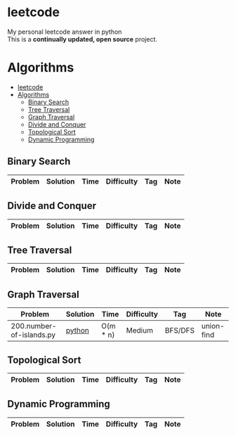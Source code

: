 # leetcode
My personal leetcode answer in python<br/>
This is a **continually updated, open source** project.

# Algorithms

- [leetcode](#leetcode)
- [Algorithms](#algorithms)
    - [Binary Search](#binary-search)
    - [Tree Traversal](#tree-traversal)
    - [Graph Traversal](#graph-traversal)
    - [Divide and Conquer](#divide-and-conquer)
    - [Topological Sort](#topological-sort)
    - [Dynamic Programming](#dynamic-programming)

## Binary Search

|  Problem          |  Solution       |  Time           | Difficulty    | Tag          | Note| 
| ----------------- | --------------- | --------------- | ------------- |--------------|-----|

## Divide and Conquer

|  Problem          |  Solution       |  Time           | Difficulty    | Tag          | Note| 
| ----------------- | --------------- | --------------- | ------------- |--------------|-----|


## Tree Traversal

|  Problem          |  Solution       |  Time           | Difficulty    | Tag          | Note| 
| ----------------- | --------------- | --------------- | ------------- |--------------|-----|


## Graph Traversal

|  Problem          |  Solution       |  Time           | Difficulty    | Tag          | Note| 
| ----------------- | --------------- | --------------- | ------------- |--------------|-----|
|200.number-of-islands.py | [python](./algorithm/200.number-of-islands.py) | O(m * n) | Medium | BFS/DFS | union-find

## Topological Sort

|  Problem          |  Solution       |  Time           | Difficulty    | Tag          | Note| 
| ----------------- | --------------- | --------------- | ------------- |--------------|-----|

## Dynamic Programming
|  Problem          |  Solution       |  Time           | Difficulty    | Tag          | Note| 
| ----------------- | --------------- | --------------- | ------------- |--------------|-----|
